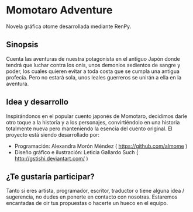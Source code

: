 # Momotaro Adventure
Novela gráfica otome desarrollada mediante RenPy.

Sinopsis
--------------------
Cuenta las aventuras de nuestra potagonista en el antiguo Japón donde tendrá que luchar contra los onis, unos 
demonios sedientos de sangre y poder, los cuales quieren evitar a toda costa que se cumpla una antigua profecía. Pero no estará sola,
unos leales guerreros se unirán a ella en la aventura.

Idea y desarrollo
--------------------
Inspirándonos en el popular cuento japonés de Momotaro, decidimos darle otro toque a la historia y a los personajes, convirtiéndolo en una historia totalmente nueva pero manteniendo la esencia del cuento original.
El proyecto está siendo desarrollado por:

+ Programación: Alexandra Morón Méndez ( https://github.com/almome )
+ Diseño gráfico e ilustración: Leticia Gallardo Such ( http://gstishi.deviantart.com/ ) 

¿Te gustaría participar?
--------------------
Tanto si eres artista, programador, escritor, traductor o tiene alguna idea / sugerencia, no dudes en ponerte en contacto con nosotras. Estaremos encantadas de oir tus propuestas o hacerte un hueco en el equipo.
